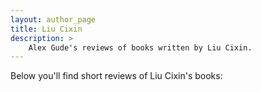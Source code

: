 ```yaml
---
layout: author_page
title: Liu Cixin
description: >
    Alex Gude's reviews of books written by Liu Cixin.
---
```


Below you'll find short reviews of Liu Cixin's books: